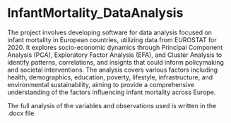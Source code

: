 # InfantMortality_DataAnalysis

The project involves developing software for data analysis focused on infant mortality in European countries, utilizing data from EUROSTAT for 2020. It explores socio-economic dynamics through Principal Component Analysis (PCA), Exploratory Factor Analysis (EFA), and Cluster Analysis to identify patterns, correlations, and insights that could inform policymaking and societal interventions. The analysis covers various factors including health, demographics, education, poverty, lifestyle, infrastructure, and environmental sustainability, aiming to provide a comprehensive understanding of the factors influencing infant mortality across Europe.

The full analysis of the variables and observations used is written in the .docx file 
